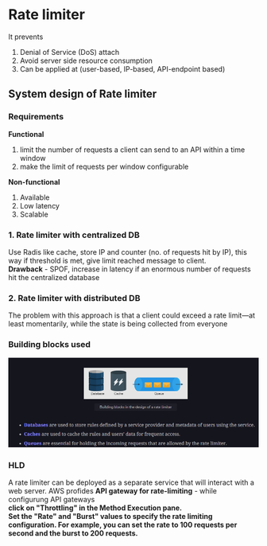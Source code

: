 # Rate limiter

It prevents  

1. Denial of Service (DoS) attach
2. Avoid server side resource consumption
3. Can be applied at (user-based, IP-based, API-endpoint based)

## System design of Rate limiter

### Requirements

**Functional**
1. limit the number of requests a client can send to an API within a time window
2. make the limit of requests per window configurable

**Non-functional**
1. Available
2. Low latency
3. Scalable

### 1. Rate limiter with centralized DB
Use Radis like cache, store IP and counter (no. of requests hit by IP), this way if threshold is met, give limit reached message to client.  
**Drawback** - SPOF, increase in latency if an enormous number of requests hit the centralized database

### 2. Rate limiter with distributed DB
The problem with this approach is that a client could exceed a rate limit—at least momentarily, while the state is being collected from everyone

### Building blocks used

![alt text](PNG/rl1.PNG "Title")  

### HLD

A rate limiter can be deployed as a separate service that will interact with a web server.
AWS profides **API gateway for rate-limiting** - while configurung API gateways  
**click on "Throttling" in the Method Execution pane.**  
**Set the "Rate" and "Burst" values to specify the rate limiting configuration. For example, you can set the rate to 100 requests per second and the burst to 200 requests.**

